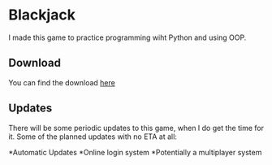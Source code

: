 # Blackjack
I made this game to practice programming wiht Python and using OOP.

## Download
You can find the download [here](https://smyalygames.com/software.html)

## Updates
There will be some periodic updates to this game, when I do get the time for it.
Some of the planned updates with no ETA at all:

  *Automatic Updates
  *Online login system
  *Potentially a multiplayer system
